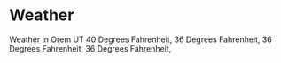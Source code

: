 # Weather
Weather in Orem UT
40 Degrees Fahrenheit,
36 Degrees Fahrenheit,
36 Degrees Fahrenheit,
36 Degrees Fahrenheit,
